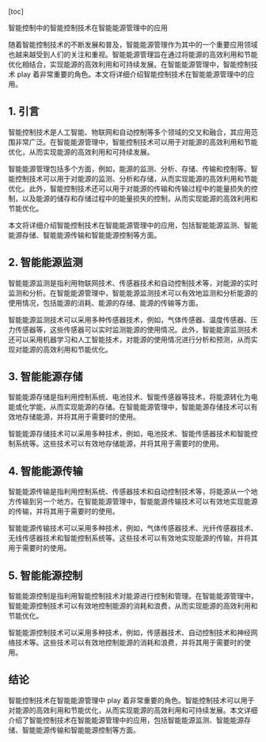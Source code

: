
[toc]                    
                
                
智能控制中的智能控制技术在智能能源管理中的应用

随着智能控制技术的不断发展和普及，智能能源管理作为其中的一个重要应用领域也越来越受到人们的关注和重视。智能能源管理旨在通过将能源的高效利用和节能优化相结合，实现能源的高效利用和可持续发展。在智能能源管理中，智能控制技术 play 着非常重要的角色。本文将详细介绍智能控制技术在智能能源管理中的应用。

## 1. 引言

智能控制技术是人工智能、物联网和自动控制等多个领域的交叉和融合，其应用范围非常广泛。在智能能源管理中，智能控制技术可以用于对能源的高效利用和节能优化，从而实现能源的高效利用和可持续发展。

智能能源管理包括多个方面，例如，能源的监测、分析、存储、传输和控制等。智能控制技术可以用于对能源的监测、分析和存储，从而实现能源的高效利用和节能优化。此外，智能控制技术还可以用于对能源的传输和传输过程中的能量损失的控制，以及能源的储存和存储过程中的能量损失的控制，从而实现能源的高效利用和节能优化。

本文将详细介绍智能控制技术在智能能源管理中的应用，包括智能能源监测、智能能源存储、智能能源传输和智能能源控制等方面。

## 2. 智能能源监测

智能能源监测是指利用物联网技术、传感器技术和自动控制技术等，对能源的实时监测和分析。在智能能源管理中，智能能源监测技术可以有效地监测和分析能源的使用情况，包括能源的消耗、能源的存储、能源的传输等方面。

智能能源监测技术可以采用多种传感器技术，例如，气体传感器、温度传感器、压力传感器等，这些传感器可以实时监测能源的使用情况。此外，智能能源监测技术还可以采用机器学习和人工智能技术，对能源的使用情况进行分析和预测，从而实现对能源的高效利用和节能优化。

## 3. 智能能源存储

智能能源存储是指利用控制系统、电池技术、智能传感器等技术，将能源转化为电能或化学能，从而实现能源的存储。在智能能源管理中，智能能源存储技术可以有效地存储能源，并将其用于需要时的使用。

智能能源存储技术可以采用多种技术，例如，电池技术、智能传感器技术和智能控制系统等。这些技术可以有效地存储能源，并将其用于需要时的使用。

## 4. 智能能源传输

智能能源传输是指利用控制系统、传感器技术和自动控制技术等，将能源从一个地方传输到另一个地方。在智能能源管理中，智能能源传输技术可以有效地实现能源的传输，并将其用于需要时的使用。

智能能源传输技术可以采用多种技术，例如，气体传感器技术、光纤传感器技术、无线传感器技术和智能控制系统等。这些技术可以有效地实现能源的传输，并将其用于需要时的使用。

## 5. 智能能源控制

智能能源控制是指利用智能控制技术对能源进行控制和管理。在智能能源管理中，智能能源控制技术可以有效地控制能源的消耗和浪费，从而实现能源的高效利用和节能优化。

智能能源控制技术可以采用多种技术，例如，传感器技术、自动控制技术和神经网络技术等。这些技术可以有效地控制能源的消耗和浪费，并将其用于需要时的使用。

## 结论

智能控制技术在智能能源管理中 play 着非常重要的角色。智能控制技术可以用于对能源的高效利用和节能优化，从而实现能源的高效利用和可持续发展。本文详细介绍了智能控制技术在智能能源管理中的应用，包括智能能源监测、智能能源存储、智能能源传输和智能能源控制等方面。

